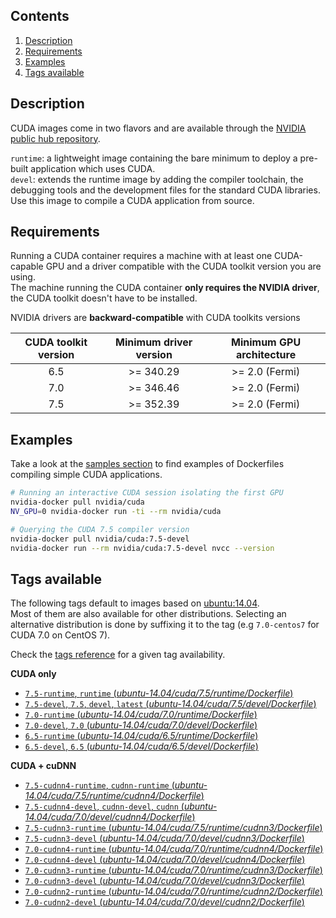 ## Contents
1. [Description](#description)
1. [Requirements](#requirements)
1. [Examples](#examples)
1. [Tags available](#tags-available)

## Description

CUDA images come in two flavors and are available through the [NVIDIA public hub repository](https://hub.docker.com/r/nvidia/cuda).

```runtime```: a lightweight image containing the bare minimum to deploy a pre-built application which uses CUDA.  
```devel```: extends the runtime image by adding the compiler toolchain, the debugging tools and the development files for the standard CUDA libraries. Use this image to compile a CUDA application from source.

## Requirements

Running a CUDA container requires a machine with at least one CUDA-capable GPU and a driver compatible with the CUDA toolkit version you are using.  
The machine running the CUDA container **only requires the NVIDIA driver**, the CUDA toolkit doesn't have to be installed.

NVIDIA drivers are **backward-compatible** with CUDA toolkits versions

CUDA toolkit version   | Minimum driver version  | Minimum GPU architecture
:---------------------:|:-----------------------:|:-------------------------:
  6.5                  | >= 340.29               | >= 2.0 (Fermi)
  7.0                  | >= 346.46               | >= 2.0 (Fermi)
  7.5                  | >= 352.39               | >= 2.0 (Fermi)

## Examples
Take a look at the [samples section](Testing-the-samples) to find examples of Dockerfiles compiling simple CUDA applications.

```sh
# Running an interactive CUDA session isolating the first GPU
nvidia-docker pull nvidia/cuda
NV_GPU=0 nvidia-docker run -ti --rm nvidia/cuda

# Querying the CUDA 7.5 compiler version
nvidia-docker pull nvidia/cuda:7.5-devel
nvidia-docker run --rm nvidia/cuda:7.5-devel nvcc --version
```

## Tags available

The following tags default to images based on [ubuntu:14.04](https://hub.docker.com/_/ubuntu/).   
Most of them are also available for other distributions. Selecting an alternative distribution is done by suffixing it to the tag (e.g `7.0-centos7` for CUDA 7.0 on CentOS 7).

Check the [tags reference](https://hub.docker.com/r/nvidia/cuda/tags/) for a given tag availability.

**CUDA only**
- [`7.5-runtime`, `runtime` (*ubuntu-14.04/cuda/7.5/runtime/Dockerfile*)](https://github.com/NVIDIA/nvidia-docker/blob/master/ubuntu-14.04/cuda/7.5/runtime/Dockerfile)
- [`7.5-devel`, `7.5`, `devel`, `latest` (*ubuntu-14.04/cuda/7.5/devel/Dockerfile*)](https://github.com/NVIDIA/nvidia-docker/blob/master/ubuntu-14.04/cuda/7.5/devel/Dockerfile)
- [`7.0-runtime` (*ubuntu-14.04/cuda/7.0/runtime/Dockerfile*)](https://github.com/NVIDIA/nvidia-docker/blob/master/ubuntu-14.04/cuda/7.0/runtime/Dockerfile)
- [`7.0-devel`, `7.0` (*ubuntu-14.04/cuda/7.0/devel/Dockerfile*)](https://github.com/NVIDIA/nvidia-docker/blob/master/ubuntu-14.04/cuda/7.0/devel/Dockerfile)
- [`6.5-runtime` (*ubuntu-14.04/cuda/6.5/runtime/Dockerfile*)](https://github.com/NVIDIA/nvidia-docker/blob/master/ubuntu-14.04/cuda/6.5/runtime/Dockerfile)
- [`6.5-devel`, `6.5` (*ubuntu-14.04/cuda/6.5/devel/Dockerfile*)](https://github.com/NVIDIA/nvidia-docker/blob/master/ubuntu-14.04/cuda/6.5/devel/Dockerfile)

**CUDA + cuDNN**
- [`7.5-cudnn4-runtime`, `cudnn-runtime` (*ubuntu-14.04/cuda/7.5/runtime/cudnn4/Dockerfile*)](https://github.com/NVIDIA/nvidia-docker/blob/master/ubuntu-14.04/cuda/7.5/runtime/cudnn4/Dockerfile)
- [`7.5-cudnn4-devel`, `cudnn-devel`, `cudnn` (*ubuntu-14.04/cuda/7.0/devel/cudnn4/Dockerfile*)](https://github.com/NVIDIA/nvidia-docker/blob/master/ubuntu-14.04/cuda/7.5/devel/cudnn4/Dockerfile)
- [`7.5-cudnn3-runtime` (*ubuntu-14.04/cuda/7.5/runtime/cudnn3/Dockerfile*)](https://github.com/NVIDIA/nvidia-docker/blob/master/ubuntu-14.04/cuda/7.5/runtime/cudnn3/Dockerfile)
- [`7.5-cudnn3-devel` (*ubuntu-14.04/cuda/7.0/devel/cudnn3/Dockerfile*)](https://github.com/NVIDIA/nvidia-docker/blob/master/ubuntu-14.04/cuda/7.5/devel/cudnn3/Dockerfile)
- [`7.0-cudnn4-runtime` (*ubuntu-14.04/cuda/7.0/runtime/cudnn4/Dockerfile*)](https://github.com/NVIDIA/nvidia-docker/blob/master/ubuntu-14.04/cuda/7.0/runtime/cudnn4/Dockerfile)
- [`7.0-cudnn4-devel` (*ubuntu-14.04/cuda/7.0/devel/cudnn4/Dockerfile*)](https://github.com/NVIDIA/nvidia-docker/blob/master/ubuntu-14.04/cuda/7.0/devel/cudnn4/Dockerfile)
- [`7.0-cudnn3-runtime` (*ubuntu-14.04/cuda/7.0/runtime/cudnn3/Dockerfile*)](https://github.com/NVIDIA/nvidia-docker/blob/master/ubuntu-14.04/cuda/7.0/runtime/cudnn3/Dockerfile)
- [`7.0-cudnn3-devel` (*ubuntu-14.04/cuda/7.0/devel/cudnn3/Dockerfile*)](https://github.com/NVIDIA/nvidia-docker/blob/master/ubuntu-14.04/cuda/7.0/devel/cudnn3/Dockerfile)
- [`7.0-cudnn2-runtime` (*ubuntu-14.04/cuda/7.0/runtime/cudnn2/Dockerfile*)](https://github.com/NVIDIA/nvidia-docker/blob/master/ubuntu-14.04/cuda/7.0/runtime/cudnn2/Dockerfile)
- [`7.0-cudnn2-devel` (*ubuntu-14.04/cuda/7.0/devel/cudnn2/Dockerfile*)](https://github.com/NVIDIA/nvidia-docker/blob/master/ubuntu-14.04/cuda/7.0/devel/cudnn2/Dockerfile)